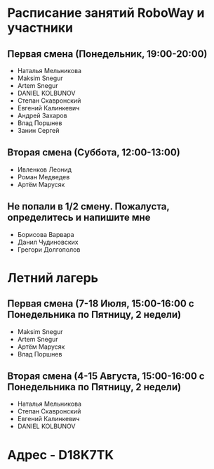 # Расписание занятий RoboWay и участники

## Первая смена (Понедельник, 19:00-20:00)

* Наталья Мельникова
* Maksim Snegur
* Artem Snegur
* DANIEL KOLBUNOV
* Степан Скавронский
* Евгений Калинкевич
* Андрей Захаров
* Влад Поршнев
* Занин Сергей

## Вторая смена (Суббота, 12:00-13:00)

* Ивленков Леонид
* Роман Медведев
* Артём Марусяк

## Не попали в 1/2 смену. Пожалуста, определитесь и напишите мне

* Борисова Варвара
* Данил Чудиновских
* Грегори Долгополов

# Летний лагерь

## Первая смена (7-18 Июля, 15:00-16:00 с Понедельника по Пятницу, 2 недели)

* Maksim Snegur
* Artem Snegur
* Артём Марусяк
* Влад Поршнев

## Вторая смена (4-15 Августа, 15:00-16:00 с Понедельника по Пятницу, 2 недели)

* Наталья Мельникова
* Степан Скавронский
* Евгений Калинкевич
* DANIEL KOLBUNOV

# Адрес - D18K7TK

